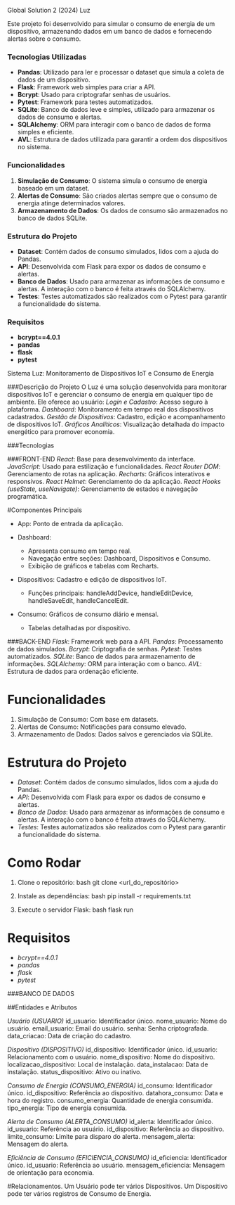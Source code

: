 Global Solution 2 (2024) Luz

Este projeto foi desenvolvido para simular o consumo de energia de um dispositivo, armazenando dados em um banco de dados e fornecendo alertas sobre o consumo.

### Tecnologias Utilizadas

- **Pandas**: Utilizado para ler e processar o dataset que simula a coleta de dados de um dispositivo.
- **Flask**: Framework web simples para criar a API.
- **Bcrypt**: Usado para criptografar senhas de usuários.
- **Pytest**: Framework para testes automatizados.
- **SQLite**: Banco de dados leve e simples, utilizado para armazenar os dados de consumo e alertas.
- **SQLAlchemy**: ORM para interagir com o banco de dados de forma simples e eficiente.
- **AVL**: Estrutura de dados utilizada para garantir a ordem dos dispositivos no sistema.

### Funcionalidades

1. **Simulação de Consumo**: O sistema simula o consumo de energia baseado em um dataset.
2. **Alertas de Consumo**: São criados alertas sempre que o consumo de energia atinge determinados valores.
3. **Armazenamento de Dados**: Os dados de consumo são armazenados no banco de dados SQLite.

### Estrutura do Projeto

- **Dataset**: Contém dados de consumo simulados, lidos com a ajuda do Pandas.
- **API**: Desenvolvida com Flask para expor os dados de consumo e alertas.
- **Banco de Dados**: Usado para armazenar as informações de consumo e alertas. A interação com o banco é feita através do SQLAlchemy.
- **Testes**: Testes automatizados são realizados com o Pytest para garantir a funcionalidade do sistema.

### Requisitos

- **bcrypt==4.0.1**
- **pandas**
- **flask**
- **pytest**

Sistema Luz: Monitoramento de Dispositivos IoT e Consumo de Energia
 
###Descrição do Projeto
O Luz é uma solução desenvolvida para monitorar dispositivos IoT e gerenciar o consumo de energia em qualquer tipo de ambiente. 
Ele oferece ao usuário:
*Login e Cadastro*: Acesso seguro à plataforma.
*Dashboard*: Monitoramento em tempo real dos dispositivos cadastrados.
*Gestão de Dispositivos*: Cadastro, edição e acompanhamento de dispositivos IoT.
*Gráficos Analíticos*: Visualização detalhada do impacto energético para promover economia.
 
###Tecnologias
 
###FRONT-END
*React*: Base para desenvolvimento da interface.
*JavaScript*: Usado para estilização e funcionalidades.
*React Router DOM*: Gerenciamento de rotas na aplicação.
*Recharts*: Gráficos interativos e responsivos.
*React Helmet*: Gerenciamento do <head> da aplicação.
*React Hooks (useState, useNavigate)*: Gerenciamento de estados e navegação programática.
 
#Componentes Principais
* App: Ponto de entrada da aplicação.
* Dashboard:
	- Apresenta consumo em tempo real.
	- Navegação entre seções: Dashboard, Dispositivos e Consumo.
	- Exibição de gráficos e tabelas com Recharts.
 
* Dispositivos: Cadastro e edição de dispositivos IoT.
	- Funções principais: handleAddDevice, handleEditDevice, handleSaveEdit, handleCancelEdit.
 
* Consumo: Gráficos de consumo diário e mensal.
	- Tabelas detalhadas por dispositivo.
 
###BACK-END
*Flask*: Framework web para a API.
*Pandas*: Processamento de dados simulados.
*Bcrypt*: Criptografia de senhas.
*Pytest*: Testes automatizados.
*SQLite*: Banco de dados para armazenamento de informações.
*SQLAlchemy*: ORM para interação com o banco.
*AVL*: Estrutura de dados para ordenação eficiente.
 
# Funcionalidades
1. Simulação de Consumo: Com base em datasets.
2. Alertas de Consumo: Notificações para consumo elevado.
3. Armazenamento de Dados: Dados salvos e gerenciados via SQLite.
 
# Estrutura do Projeto
- *Dataset*: Contém dados de consumo simulados, lidos com a ajuda do Pandas.
- *API*: Desenvolvida com Flask para expor os dados de consumo e alertas.
- *Banco de Dados*: Usado para armazenar as informações de consumo e alertas. A interação com o banco é feita através do SQLAlchemy.
- *Testes*: Testes automatizados são realizados com o Pytest para garantir a funcionalidade do sistema.
 
 
# Como Rodar
1. Clone o repositório:
   bash
   git clone <url_do_repositório>

 
2. Instale as dependências:
   bash
   pip install -r requirements.txt

 
3. Execute o servidor Flask:
   bash
   flask run
 
 
# Requisitos
- *bcrypt==4.0.1*
- *pandas*
- *flask*
- *pytest*
 
 
###BANCO DE DADOS
 
##Entidades e Atributos
 
*Usuário (USUARIO)*
id_usuario: Identificador único.
nome_usuario: Nome do usuário.
email_usuario: Email do usuário.
senha: Senha criptografada.
data_criacao: Data de criação do cadastro.
 
*Dispositivo (DISPOSITIVO)*
id_dispositivo: Identificador único.
id_usuario: Relacionamento com o usuário.
nome_dispositivo: Nome do dispositivo.
localizacao_dispositivo: Local de instalação.
data_instalacao: Data de instalação.
status_dispositivo: Ativo ou inativo.
 
*Consumo de Energia (CONSUMO_ENERGIA)*
id_consumo: Identificador único.
id_dispositivo: Referência ao dispositivo.
datahora_consumo: Data e hora do registro.
consumo_energia: Quantidade de energia consumida.
tipo_energia: Tipo de energia consumida.
 
*Alerta de Consumo (ALERTA_CONSUMO)*
id_alerta: Identificador único.
id_usuario: Referência ao usuário.
id_dispositivo: Referência ao dispositivo.
limite_consumo: Limite para disparo do alerta.
mensagem_alerta: Mensagem do alerta.
 
*Eficiência de Consumo (EFICIENCIA_CONSUMO)*
id_eficiencia: Identificador único.
id_usuario: Referência ao usuário.
mensagem_eficiencia: Mensagem de orientação para economia.
 
#Relacionamentos.
Um Usuário pode ter vários Dispositivos.
Um Dispositivo pode ter vários registros de Consumo de Energia.
